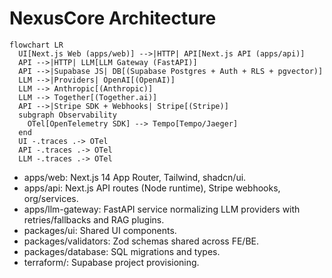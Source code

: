 # NexusCore Architecture

```mermaid
flowchart LR
  UI[Next.js Web (apps/web)] -->|HTTP| API[Next.js API (apps/api)]
  API -->|HTTP| LLM[LLM Gateway (FastAPI)]
  API -->|Supabase JS| DB[(Supabase Postgres + Auth + RLS + pgvector)]
  LLM -->|Providers| OpenAI[(OpenAI)]
  LLM --> Anthropic[(Anthropic)]
  LLM --> Together[(Together.ai)]
  API -->|Stripe SDK + Webhooks| Stripe[(Stripe)]
  subgraph Observability
    OTel[OpenTelemetry SDK] --> Tempo[Tempo/Jaeger]
  end
  UI -.traces .-> OTel
  API -.traces .-> OTel
  LLM -.traces .-> OTel
```

- apps/web: Next.js 14 App Router, Tailwind, shadcn/ui.
- apps/api: Next.js API routes (Node runtime), Stripe webhooks, org/services.
- apps/llm-gateway: FastAPI service normalizing LLM providers with retries/fallbacks and RAG plugins.
- packages/ui: Shared UI components.
- packages/validators: Zod schemas shared across FE/BE.
- packages/database: SQL migrations and types.
- terraform/: Supabase project provisioning.
